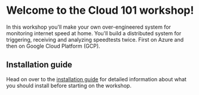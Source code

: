 Welcome to the Cloud 101 workshop!
==================================
In this workshop you'll make your own over-engineered system for monitoring internet speed at home. You'll build a distributed system for triggering, receiving and analyzing speedtests twice. First on Azure and then on Google Cloud Platform (GCP).

Installation guide
------------------
Head on over to the [installation guide](https://cx-cloud-101.github.io/speedtest-workshop/installation-guide) for detailed information about what you should install before starting on the workshop.

